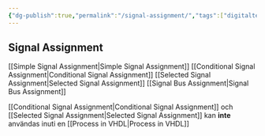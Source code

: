 ```yaml
---
{"dg-publish":true,"permalink":"/signal-assignment/","tags":["digitalteknik"]}
---
```


## Signal Assignment
[[Simple Signal Assignment\|Simple Signal Assignment]]
[[Conditional Signal Assignment\|Conditional Signal Assignment]]
[[Selected Signal Assignment\|Selected Signal Assignment]]
[[Signal Bus Assignment\|Signal Bus Assignment]]

[[Conditional Signal Assignment\|Conditional Signal Assignment]] och [[Selected Signal Assignment\|Selected Signal Assignment]] kan **inte** användas inuti en [[Process in VHDL\|Process in VHDL]]

